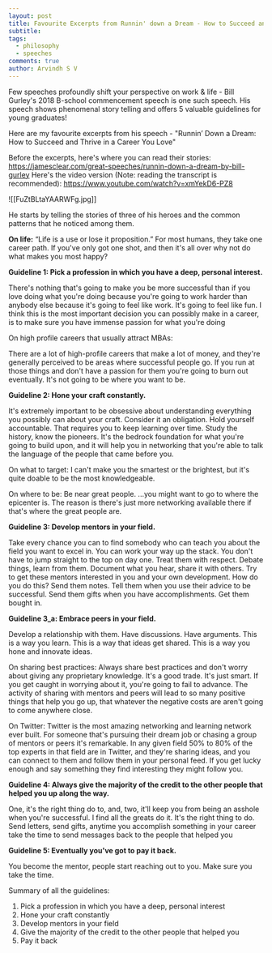 ```yaml
---
layout: post
title: Favourite Excerpts from Runnin' down a Dream - How to Succeed and Thrive in a Career you Love
subtitle: 
tags:
  - philosophy
  - speeches
comments: true
author: Arvindh S V
---
```



Few speeches profoundly shift your perspective on work & life  - Bill Gurley's 2018 B-school commencement speech is one such speech. His speech shows phenomenal story telling and offers 5 valuable guidelines for young graduates!

Here are my favourite excerpts from his speech - "Runnin’ Down a Dream: How to Succeed and Thrive in a Career You Love"

Before the excerpts, here's where you can read their stories:
https://jamesclear.com/great-speeches/runnin-down-a-dream-by-bill-gurley
Here's the video version (Note: reading the transcript is recommended):
https://www.youtube.com/watch?v=xmYekD6-PZ8

![[FuZtBLtaYAARWFg.jpg]]

He starts by telling the stories of three of his heroes and the common patterns that he noticed among them.

**On life:** 
“Life is a use or lose it proposition.” 
For most humans, they take one career path. If you've only got one shot, and then it's all over why not do what makes you most happy?

**Guideline 1: Pick a profession in which you have a deep, personal interest.**

There's nothing that's going to make you be more successful than if you love doing what you're doing because you're going to work harder than anybody else because it's going to feel like work. It's going to feel like fun. I think this is the most important decision you can possibly make in a career, is to make sure you have immense passion for what you're doing

On high profile careers that usually attract MBAs:

There are a lot of high-profile careers that make a lot of money, and they're generally perceived to be areas where successful people go. If you run at those things and don't have a passion for them you're going to burn out eventually. It's not going to be where you want to be.

**Guideline 2: Hone your craft constantly.** 

It's extremely important to be obsessive about understanding everything you possibly can about your craft. Consider it an obligation. Hold yourself accountable. That requires you to keep learning over time. Study the history, know the pioneers. It's the bedrock foundation for what you're going to build upon, and it will help you in networking that you're able to talk the language of the people that came before you.

On what to target:
I can't make you the smartest or the brightest, but it's quite doable to be the most knowledgeable.

On where to be: Be near great people.
...you might want to go to where the epicenter is. The reason is there's just more networking available there if that's where the great people are. 

**Guideline 3: Develop mentors in your field.** 

Take every chance you can to find somebody who can teach you about the field you want to excel in. You can work your way up the stack. You don't have to jump straight to the top on day one. Treat them with respect. Debate things, learn from them. Document what you hear, share it with others. Try to get these mentors interested in you and your own development. How do you do this? Send them notes. Tell them when you use their advice to be successful. Send them gifts when you have accomplishments. Get them bought in.

**Guideline 3_a: Embrace peers in your field.** 

Develop a relationship with them. Have discussions. Have arguments. This is a way you learn. This is a way that ideas get shared. This is a way you hone and innovate ideas.

On sharing best practices:
Always share best practices and don't worry about giving any proprietary knowledge. It's a good trade. It's just smart. If you get caught in worrying about it, you're going to fail to advance. The activity of sharing with mentors and peers will lead to so many positive things that help you go up, that whatever the negative costs are aren't going to come anywhere close.

On Twitter:
Twitter is the most amazing networking and learning network ever built. For someone that's pursuing their dream job or chasing a group of mentors or peers it's remarkable. In any given field 50% to 80% of the top experts in that field are in Twitter, and they're sharing ideas, and you can connect to them and follow them in your personal feed. If you get lucky enough and say something they find interesting they might follow you.

**Guideline 4: Always give the majority of the credit to the other people that helped you up along the way.** 

One, it's the right thing do to, and, two, it'll keep you from being an asshole when you're successful. I find all the greats do it. It's the right thing to do. Send letters, send gifts, anytime you accomplish something in your career take the time to send messages back to the people that helped you

**Guideline 5: Eventually you've got to pay it back.** 

You become the mentor, people start reaching out to you. Make sure you take the time.

Summary of all the guidelines:
1. Pick a profession in which you have a deep, personal interest
2. Hone your craft constantly
3. Develop mentors in your field
4. Give the majority of the credit to the other people that helped you
5. Pay it back


